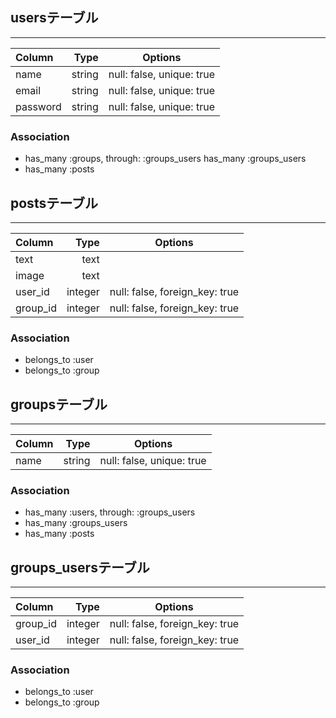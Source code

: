 ## usersテーブル
***
| Column     | Type        |      Options                   |
|:-----------|------------:|:------------------------------:|
| name       | string      | null: false, unique: true      |
| email      | string      | null: false, unique: true      |
| password   | string      | null: false, unique: true      |


### Association
- has_many :groups, through: :groups_users
  has_many :groups_users
- has_many :posts

## postsテーブル
***
| Column     | Type        |      Options                   |
|:-----------|------------:|:------------------------------:|
| text       | text        |                                |
| image      | text        |                                |
| user_id    | integer     | null: false, foreign_key: true |
| group_id   | integer     | null: false, foreign_key: true |

### Association
- belongs_to :user
- belongs_to :group

## groupsテーブル
***
| Column     | Type        |      Options                   |
|:-----------|------------:|:------------------------------:|
| name       | string      | null: false, unique: true      |

### Association
- has_many :users, through: :groups_users
- has_many :groups_users
- has_many :posts

## groups_usersテーブル
***
| Column     | Type        |      Options                   |
|:-----------|------------:|:------------------------------:|
| group_id   | integer      | null: false, foreign_key: true |
| user_id    | integer      | null: false, foreign_key: true |

### Association
- belongs_to :user
- belongs_to :group